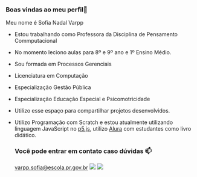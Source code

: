 ### Boas vindas ao meu perfil💙

Meu nome é Sofia Nadal Varpp

- Estou trabalhando como Professora da Disciplina de Pensamento Commputacional
- No momento leciono aulas para 8º e 9º ano e 1º Ensino Médio.
- Sou formada em Processos Gerenciais
- Licenciatura em Computação
- Especialização Gestão Pública
- Especialização Educação Especial e Psicomotricidade
- Utilizo esse espaço para compartilhar projetos desenvolvidos.
- Utilizo Programação com Scratch e estou atualmente utilizando linguagem JavaScript no [p5.js](https://p5js.org), utilizo [Alura](https://wwww.alura.com.br)  com estudantes como livro didático.

  ### Você pode entrar em contato caso dúvidas 📫
  
  varpp.sofia@escola.pr.gov.br
  ![]( https://media.tenor.com/H-t9vVp0XUsAAAAM/cartoon-workhard.gif)
  ![](https://user-images.githubusercontent.com/14011726/94132137-7d4fc100-fe7c-11ea-8512-69f90cb65e48.gif)
